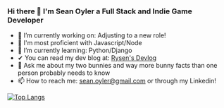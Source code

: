 ### Hi there 👋 I'm Sean Oyler a Full Stack and Indie Game Developer

- 🔭 I’m currently working on: Adjusting to a new role!
- 💪 I'm most proficient with Javascript/Node 
- 🌱 I’m currently learning: Python/Django
- ✔  You can read my dev blog at: [Rysen's Devlog](https://verge-rpg.com/topic/33/rysen-s-devlog)
- 💬 Ask me about my two bunnies and way more bunny facts than one person probably needs to know
- 📫 How to reach me: sean.oyler@gmail.com or through my Linkedin!

[![Top Langs](https://github-readme-stats.vercel.app/api/top-langs/?username=xrysen)](https://github.com/anuraghazra/github-readme-stats)
